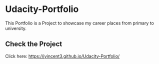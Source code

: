 

# Udacity-Portfolio
  This Portfolio is a Project to showcase my career places from primary to university.

## Check the Project
  
  Click here: https://jvincent3.github.io/Udacity-Portfolio/

